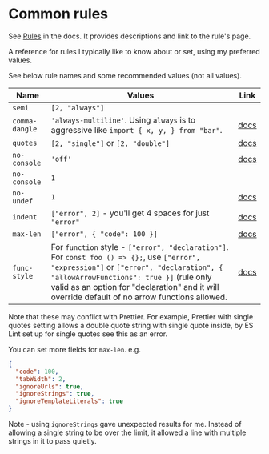 # Common rules


See [Rules](https://eslint.org/docs/rules/) in the docs. It provides descriptions and link to the rule's page.

A reference for rules I typically like to know about or set, using my preferred values.

See below rule names and some recommended values (not all values).

| Name           | Values                                                                                                                                                                                                                                                                                 | Link                                               |
| -------------- | -------------------------------------------------------------------------------------------------------------------------------------------------------------------------------------------------------------------------------------------------------------------------------------- | -------------------------------------------------- |
| `semi`         | `[2, "always"]`                                                                                                                                                                                                                                                                        |                                                    |
| `comma-dangle` | `'always-multiline'`. Using `always` is to aggressive like `import { x, y, } from "bar"`.                                                                                                                                                                                              | [docs](https://eslint.org/docs/rules/comma-dangle) |
| `quotes`       | `[2, "single"]` or `[2, "double"]`                                                                                                                                                                                                                                                     | [docs](https://eslint.org/docs/rules/quotes)       |
| `no-console`   | `'off'`                                                                                                                                                                                                                                                                                | [docs](https://eslint.org/docs/rules/no-console)   |
| `no-console`   | `1`                                                                                                                                                                                                                                                                                    |                                                    |
| `no-undef`     | `1`                                                                                                                                                                                                                                                                                    | [docs](https://eslint.org/docs/rules/no-undef)     |
| `indent`       | `["error", 2]` - you'll get 4 spaces for just `"error"`                                                                                                                                                                                                                                | [docs](https://eslint.org/docs/rules/indent)       |
| `max-len`      | `["error", { "code": 100 }]`                                                                                                                                                                                                                                                           | [docs](https://eslint.org/docs/rules/max-len)      |
| `func-style`   | For `function` style - `["error", "declaration"]`. For `const foo () => {};`, use `["error", "expression"]` or `["error", "declaration", { "allowArrowFunctions": true }]` (rule only valid as an option for "declaration" and it will override default of no arrow functions allowed. | [docs](https://eslint.org/docs/rules/func-style)   |

Note that these may conflict with Prettier. For example, Prettier with single quotes setting allows a double quote string with single quote inside, by ES Lint set up for single quotes see this as an error.

You can set more fields for `max-len`. e.g.

```json
{
  "code": 100,
  "tabWidth": 2,
  "ignoreUrls": true,
  "ignoreStrings": true,
  "ignoreTemplateLiterals": true
}
```

Note - using `ignoreStrings` gave unexpected results for me. Instead of allowing a single string to be over the limit, it allowed a line with multiple strings in it to pass quietly.
